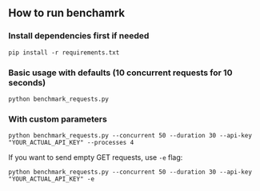 ## How to run benchamrk

### Install dependencies first if needed
```
pip install -r requirements.txt
```

### Basic usage with defaults (10 concurrent requests for 10 seconds)
```
python benchmark_requests.py
```

### With custom parameters
```
python benchmark_requests.py --concurrent 50 --duration 30 --api-key "YOUR_ACTUAL_API_KEY" --processes 4
```

If you want to send empty GET requests, use `-e` flag:
```
python benchmark_requests.py --concurrent 50 --duration 30 --api-key "YOUR_ACTUAL_API_KEY" -e
```